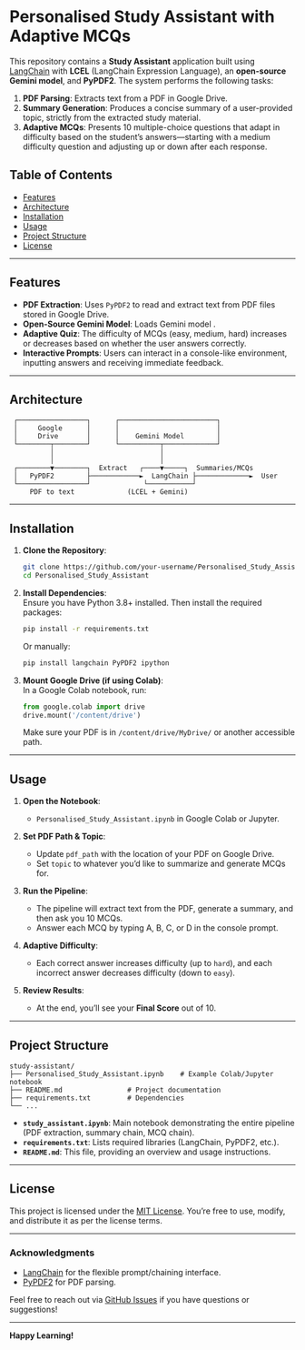 # Personalised Study Assistant with Adaptive MCQs

This repository contains a **Study Assistant** application built using [LangChain](https://github.com/hwchase17/langchain) with **LCEL** (LangChain Expression Language), an **open-source Gemini model**, and **PyPDF2**. The system performs the following tasks:

1. **PDF Parsing**: Extracts text from a PDF in Google Drive.  
2. **Summary Generation**: Produces a concise summary of a user-provided topic, strictly from the extracted study material.  
3. **Adaptive MCQs**: Presents 10 multiple-choice questions that adapt in difficulty based on the student’s answers—starting with a medium difficulty question and adjusting up or down after each response.

## Table of Contents
- [Features](#features)
- [Architecture](#architecture)
- [Installation](#installation)
- [Usage](#usage)
- [Project Structure](#project-structure)
- [License](#license)

---

## Features

- **PDF Extraction**: Uses `PyPDF2` to read and extract text from PDF files stored in Google Drive.  
- **Open-Source Gemini Model**: Loads Gemini model .  
- **Adaptive Quiz**: The difficulty of MCQs (easy, medium, hard) increases or decreases based on whether the user answers correctly.  
- **Interactive Prompts**: Users can interact in a console-like environment, inputting answers and receiving immediate feedback.

---

## Architecture

```
 ┌─────────────────┐      ┌────────────────────────┐
 │     Google      │      │                        │
 │     Drive       │      │    Gemini Model        │
 └────────┬────────┘      └──────────┬─────────────┘
          │                          │
          │                          │
 ┌────────▼────────┐  Extract   ┌────▼─────┐  Summaries/MCQs
 │   PyPDF2        ├────────────►  LangChain ├─────────────►  User
 └─────────────────┘             └───────────┘
     PDF to text             (LCEL + Gemini)
```

---

## Installation

1. **Clone the Repository**:
   ```bash
   git clone https://github.com/your-username/Personalised_Study_Assistant.git
   cd Personalised_Study_Assistant
   ```
2. **Install Dependencies**:  
   Ensure you have Python 3.8+ installed. Then install the required packages:
   ```bash
   pip install -r requirements.txt
   ```
   Or manually:
   ```bash
   pip install langchain PyPDF2 ipython
   ```

3. **Mount Google Drive (if using Colab)**:  
   In a Google Colab notebook, run:
   ```python
   from google.colab import drive
   drive.mount('/content/drive')
   ```
   Make sure your PDF is in `/content/drive/MyDrive/` or another accessible path.

---

## Usage

1. **Open the Notebook**:  
   - `Personalised_Study_Assistant.ipynb` in Google Colab or Jupyter.

2. **Set PDF Path & Topic**:  
   - Update `pdf_path` with the location of your PDF on Google Drive.  
   - Set `topic` to whatever you’d like to summarize and generate MCQs for.

3. **Run the Pipeline**:  
   - The pipeline will extract text from the PDF, generate a summary, and then ask you 10 MCQs.  
   - Answer each MCQ by typing A, B, C, or D in the console prompt.

4. **Adaptive Difficulty**:  
   - Each correct answer increases difficulty (up to `hard`), and each incorrect answer decreases difficulty (down to `easy`).

5. **Review Results**:  
   - At the end, you’ll see your **Final Score** out of 10.

---

## Project Structure

```
study-assistant/
├── Personalised_Study_Assistant.ipynb    # Example Colab/Jupyter notebook
├── README.md                # Project documentation
├── requirements.txt         # Dependencies
└── ...
```

- **`study_assistant.ipynb`**: Main notebook demonstrating the entire pipeline (PDF extraction, summary chain, MCQ chain).  
- **`requirements.txt`**: Lists required libraries (LangChain, PyPDF2, etc.).  
- **`README.md`**: This file, providing an overview and usage instructions.

---

## License

This project is licensed under the [MIT License](LICENSE). You’re free to use, modify, and distribute it as per the license terms.

---

### Acknowledgments
- [LangChain](https://github.com/hwchase17/langchain) for the flexible prompt/chaining interface.
- [PyPDF2](https://pypi.org/project/PyPDF2/) for PDF parsing.

Feel free to reach out via [GitHub Issues](https://github.com/your-username/Personalised_Study_Assistant/issues) if you have questions or suggestions!

---

**Happy Learning!**
